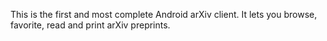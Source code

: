 This is the first and most complete Android arXiv client. It lets you browse, favorite, read and print arXiv preprints.